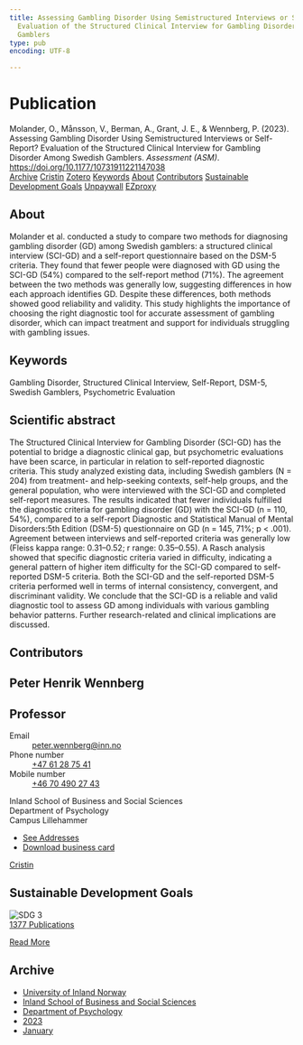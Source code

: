 ```yaml
---
title: Assessing Gambling Disorder Using Semistructured Interviews or Self-Report?
  Evaluation of the Structured Clinical Interview for Gambling Disorder Among Swedish
  Gamblers
type: pub
encoding: UTF-8

---
```

<h1>Publication</h1>
<article id="csl-bib-container-W3296R3F" class="csl-bib-container">
  <div class="csl-bib-body"> <div class="csl-entry">Molander, O., Månsson, V., Berman, A., Grant, J. E., &#38; Wennberg, P. (2023). Assessing Gambling Disorder Using Semistructured Interviews or Self-Report? Evaluation of the Structured Clinical Interview for Gambling Disorder Among Swedish Gamblers. <i>Assessment (ASM)</i>. <a href="https://doi.org/10.1177/10731911221147038">https://doi.org/10.1177/10731911221147038</a></div> </div>
  <div class="csl-bib-buttons">
    <a href="#taxonomy-article-W3296R3F" alt="archive" class="csl-bib-button">Archive</a>
    <a href="https://app.cristin.no/results/show.jsf?id=2112582" alt="Cristin" class="csl-bib-button">Cristin</a>
    <a href="http://zotero.org/groups/5881554/items/W3296R3F" alt="Zotero" class="csl-bib-button">Zotero</a>
    <a href="#keywords-article-W3296R3F" alt="keywords" class="csl-bib-button">Keywords</a>
    <a href="#about-article-W3296R3F" alt="about_pub" class="csl-bib-button">About</a>
    <a href="#contributors-article-W3296R3F" alt="contributors" class="csl-bib-button">Contributors</a>
    <a href="#sdg-article-W3296R3F" alt="sdg" class="csl-bib-button">Sustainable Development Goals</a>
    <a href="https://knowledge.uchicago.edu/record/5416/files/Assessing-Gambling-Disorder-Using-Semistructured-Interviews-or-Self-Report.pdf" alt="Unpaywall" class="csl-bib-button">Unpaywall</a>
    <a href="https://knowledge.uchicago.edu/record/5416/files/Assessing-Gambling-Disorder-Using-Semistructured-Interviews-or-Self-Report.pdf" alt="EZproxy" class="csl-bib-button">EZproxy</a>
  </div>
  <div id="csl-bib-meta-container-W3296R3F"></div>
</article>
<div id="csl-bib-meta-W3296R3F" class="csl-bib-meta">
  <article id="about-article-W3296R3F" class="about_pub-article">
    <h1>About</h1>
    Molander et al. conducted a study to compare two methods for diagnosing gambling disorder (GD) among Swedish gamblers: a structured clinical interview (SCI-GD) and a self-report questionnaire based on the DSM-5 criteria. They found that fewer people were diagnosed with GD using the SCI-GD (54%) compared to the self-report method (71%). The agreement between the two methods was generally low, suggesting differences in how each approach identifies GD. Despite these differences, both methods showed good reliability and validity. This study highlights the importance of choosing the right diagnostic tool for accurate assessment of gambling disorder, which can impact treatment and support for individuals struggling with gambling issues.
  </article>
  <article id="keywords-article-W3296R3F" class="keywords-article">
    <h1>Keywords</h1>
    Gambling Disorder, Structured Clinical Interview, Self-Report, DSM-5, Swedish Gamblers, Psychometric Evaluation
  </article>
  <article id="abstract-article-W3296R3F" class="abstract-article">
    <h1>Scientific abstract</h1>
    The Structured Clinical Interview for Gambling Disorder (SCI-GD) has the potential to bridge a diagnostic clinical gap, but psychometric evaluations have been scarce, in particular in relation to self-reported diagnostic criteria. This study analyzed existing data, including Swedish gamblers (N = 204) from treatment- and help-seeking contexts, self-help groups, and the general population, who were interviewed with the SCI-GD and completed self-report measures. The results indicated that fewer individuals fulfilled the diagnostic criteria for gambling disorder (GD) with the SCI-GD (n = 110, 54%), compared to a self-report Diagnostic and Statistical Manual of Mental Disorders:5th Edition (DSM-5) questionnaire on GD (n = 145, 71%; p < .001). Agreement between interviews and self-reported criteria was generally low (Fleiss kappa range: 0.31–0.52; r range: 0.35–0.55). A Rasch analysis showed that specific diagnostic criteria varied in difficulty, indicating a general pattern of higher item difficulty for the SCI-GD compared to self-reported DSM-5 criteria. Both the SCI-GD and the self-reported DSM-5 criteria performed well in terms of internal consistency, convergent, and discriminant validity. We conclude that the SCI-GD is a reliable and valid diagnostic tool to assess GD among individuals with various gambling behavior patterns. Further research-related and clinical implications are discussed.
  </article>
  <article id="contributors-article-W3296R3F" class="contributors-article">
    <h1>Contributors</h1>
    <div class="personas"> <div class="vrtx-hinn-person-card"> <div class="photo"> <i class="lar la-user-circle missing-person"></i> </div> <div class="info"> <hgroup><h1>Peter Henrik Wennberg</h1> <h2>Professor</h2> </hgroup><dl> <dt>Email</dt> <dd> <a href="mailto:peter.wennberg@inn.no">peter.wennberg@inn.no</a> </dd> <dt>Phone number</dt> <dd><a href="tel:+4761287541"> +47 61 28 75 41 </a></dd> <dt>Mobile number</dt> <dd><a href="tel:+46704902743"> +46 70 490 27 43 </a></dd> </dl> <p> Inland School of Business and Social Sciences<br> Department of Psychology<br> Campus Lillehammer </p> <ul class="vrtx-hinn-links"> <li><a href="https://www.inn.no/english/find-an-employee/peter-wennberg.html#vrtx-hinn-addresses">See Addresses</a></li> <li><a href="https://www.inn.no/english/find-an-employee/peter-wennberg.html?vrtx=vcf">Download business card</a></li> </ul> </div> </div> <a href="https://app.cristin.no/persons/show.jsf?id=1497957" alt="Cristin URL" class="personas-cristin">Cristin</a> </div>
  </article>
  <article id="sdg-article-W3296R3F" class="sdg-article">
    <h1>Sustainable Development Goals</h1>
    <div class="sdg-container"><div id="sdg3" class="sdg">
        <img src="{{< params subfolder >}}images/sdg/sdg03_en.png" class="image" alt="SDG 3">
        <div class="sdg-overlay">
          <a href="{{< params subfolder >}}en/archive/?sdg=3#archive" class="sdg-publication-count"><span>1377</span> Publications</a>
          <p><a href="https://sdgs.un.org/goals/goal3" class="sdg-read-more">Read More</a></p>
        </div>
      </div></div>
  </article>
  <article id="taxonomy-article-W3296R3F" class="taxonomy-article">
    <h1>Archive</h1>
    <ul>
      <li><a href="{{< params subfolder >}}en/archive/?key=3DCRN523">University of Inland Norway</a></li>
      <li><a href="{{< params subfolder >}}en/archive/?key=DU8Q9LN9">Inland School of Business and Social Sciences</a></li>
      <li><a href="{{< params subfolder >}}en/archive/?key=KTD9NXA8">Department of Psychology</a></li>
      <li><a href="{{< params subfolder >}}en/archive/?key=E5HY97HN">2023</a></li>
      <li><a href="{{< params subfolder >}}en/archive/?key=TY67BM9Z">January</a></li>
    </ul>
  </article>
</div>
